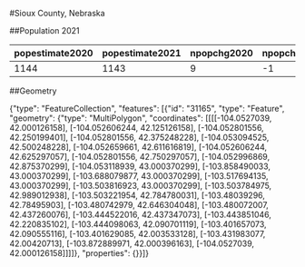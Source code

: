 #Sioux County, Nebraska

##Population 2021

| popestimate2020 | popestimate2021 | npopchg2020 | npopchg2021 | births2020 | births2021 | deaths2020 | deaths2021 | naturalchg2020 | naturalchg2021 | internationalmig2020 | internationalmig2021 | domesticmig2020 | domesticmig2021 | netmig2020 | netmig2021 | rbirth2021  | rdeath2021  | rnaturalchg2021 | rinternationalmig2021 | rdomesticmig2021 | rnetmig2021 |
|-----------------|-----------------|-------------|-------------|------------|------------|------------|------------|----------------|----------------|----------------------|----------------------|-----------------|-----------------|------------|------------|-------------|-------------|-----------------|-----------------------|------------------|-------------|
| 1144            | 1143            | 9           | -1          | 1          | 5          | 0          | 12         | 1              | -7             | 0                    | 1                    | 9               | 4               | 9          | 5          | 4.372540446 | 10.49409707 | -6.121556624    | 0.8745080892          | 3.4980323568     | 4.372540446|

##Geometry

{"type": "FeatureCollection", "features": [{"id": "31165", "type": "Feature", "geometry": {"type": "MultiPolygon", "coordinates": [[[[-104.0527039, 42.000126158], [-104.052606244, 42.125126158], [-104.052801556, 42.250199401], [-104.052801556, 42.375248228], [-104.053094525, 42.500248228], [-104.052659661, 42.611616819], [-104.052606244, 42.625297057], [-104.052801556, 42.750297057], [-104.052996869, 42.875370299], [-104.053118939, 43.000370299], [-103.858490033, 43.000370299], [-103.688079877, 43.000370299], [-103.517694135, 43.000370299], [-103.503816923, 43.000370299], [-103.503784975, 42.989012938], [-103.503221954, 42.784780031], [-103.48039296, 42.78495903], [-103.480742979, 42.646304048], [-103.480072007, 42.437260076], [-103.444522016, 42.437347073], [-103.443851046, 42.220835102], [-103.444098063, 42.090701119], [-103.401657073, 42.090555116], [-103.401629085, 42.003533128], [-103.431983077, 42.00420713], [-103.872889971, 42.000396163], [-104.0527039, 42.000126158]]]]}, "properties": {}}]}
